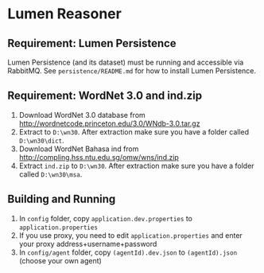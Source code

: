 # Lumen Reasoner

## Requirement: Lumen Persistence

Lumen Persistence (and its dataset) must be running and accessible via RabbitMQ.
See `persistence/README.md` for how to install Lumen Persistence.

## Requirement: WordNet 3.0 and ind.zip

1. Download WordNet 3.0 database from http://wordnetcode.princeton.edu/3.0/WNdb-3.0.tar.gz
2. Extract to `D:\wn30`. After extraction make sure you have a folder called `D:\wn30\dict`.
3. Download WordNet Bahasa ind from http://compling.hss.ntu.edu.sg/omw/wns/ind.zip
4. Extract `ind.zip` to `D:\wn30`. After extraction make sure you have a folder called `D:\wn30\msa`.

## Building and Running

1. In `config` folder, copy `application.dev.properties` to `application.properties`
2. If you use proxy, you need to edit `application.properties` and enter your proxy address+username+password
3. In `config/agent` folder, copy `(agentId).dev.json` to `(agentId).json` (choose your own agent)
